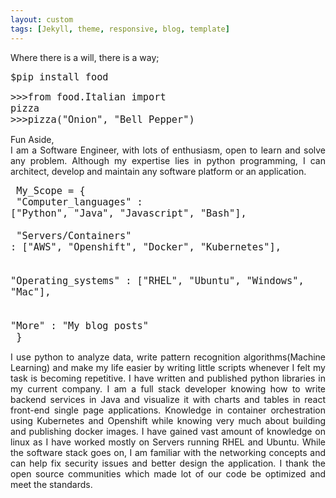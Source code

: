 ```yaml
---
layout: custom
tags: [Jekyll, theme, responsive, blog, template]
---
```


<p style="text-align: justify">Where there is a will, there is a way;</p>

<font size="4"><code>$pip install food</code></font><br>

<font size="4"><code>>>>from food.Italian import pizza<br>>>>pizza("Onion", "Bell Pepper")</code></font><br>

<p style="text-align: justify">Fun Aside,<br>
I am a Software Engineer, with lots of enthusiasm, open to learn and solve any problem. Although my
expertise lies in python programming, I can architect, develop and maintain any software platform or
an application.</p>

<font size="4"><code>
My_Scope = {<br>
"Computer_languages" : ["Python", "Java", "Javascript", "Bash"],<br>
<br>
"Servers/Containers" : ["AWS", "Openshift", "Docker", "Kubernetes"],<br>
<br>
"Operating_systems" : ["RHEL", "Ubuntu", "Windows", "Mac"],<br>
<br>
"More" : "My blog posts"<br>
}
</code></font><br>
<p style="text-align: justify">I use python to analyze data, write pattern recognition algorithms(Machine Learning) and make
my life easier by writing little scripts whenever I felt my task is becoming repetitive. I have written and
published python libraries in my current company. I am a full stack developer
knowing how to write backend services in Java and visualize it with charts and tables in react front-end single page applications. Knowledge in container orchestration using Kubernetes and Openshift while knowing very much about
building and publishing docker images. I have gained vast amount of knowledge on linux as I have worked mostly on Servers
running RHEL and Ubuntu. While the software stack goes on, I am familiar with the networking concepts and can help
 fix security issues and better design the application. I thank the open source communities which made lot of our
 code be optimized and meet the standards.</p>
